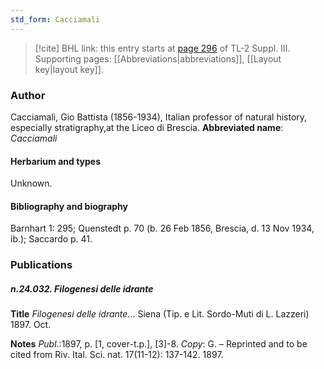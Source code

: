 ```yaml
---
std_form: Cacciamali
---
```


> [!cite] BHL link: this entry starts at [page 296](https://www.biodiversitylibrary.org/page/33266603) of TL-2 Suppl. III.
> Supporting pages: [[Abbreviations|abbreviations]], [[Layout key|layout key]].

### Author

Cacciamali, Gio Battista (1856-1934), Italian professor of natural history, especially stratigraphy,at the Liceo di Brescia. 
**Abbreviated name**: *Cacciamali*

#### Herbarium and types

Unknown.

#### Bibliography and biography

Barnhart 1: 295; Quenstedt p. 70 (b. 26 Feb 1856, Brescia, d. 13 Nov 1934, ib.); Saccardo p. 41.

### Publications

##### n.24.032. Filogenesi delle idrante

**Title**
*Filogenesi delle idrante*... Siena (Tip. e Lit. Sordo-Muti di L. Lazzeri) 1897. Oct.

**Notes**
*Publ*.:1897, p. \[1, cover-t.p.\], \[3\]-8. *Copy*: G. – Reprinted and to be cited from Riv. Ital. Sci. nat. 17(11-12): 137-142. 1897.


